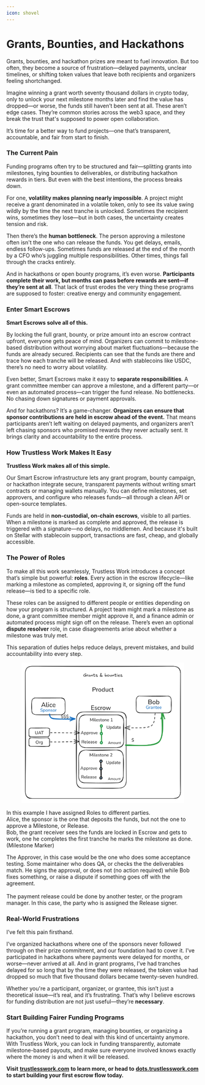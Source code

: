```yaml
---
icon: shovel
---
```


# Grants, Bounties, and Hackathons

Grants, bounties, and hackathon prizes are meant to fuel innovation. But too often, they become a source of frustration—delayed payments, unclear timelines, or shifting token values that leave both recipients and organizers feeling shortchanged.

Imagine winning a grant worth seventy thousand dollars in crypto today, only to unlock your next milestone months later and find the value has dropped—or worse, the funds still haven’t been sent at all. These aren’t edge cases. They’re common stories across the web3 space, and they break the trust that's supposed to power open collaboration.

It’s time for a better way to fund projects—one that’s transparent, accountable, and fair from start to finish.

### The Current Pain

Funding programs often try to be structured and fair—splitting grants into milestones, tying bounties to deliverables, or distributing hackathon rewards in tiers. But even with the best intentions, the process breaks down.

For one, **volatility makes planning nearly impossible**. A project might receive a grant denominated in a volatile token, only to see its value swing wildly by the time the next tranche is unlocked. Sometimes the recipient wins, sometimes they lose—but in both cases, the uncertainty creates tension and risk.

Then there’s the **human bottleneck**. The person approving a milestone often isn't the one who can release the funds. You get delays, emails, endless follow-ups. Sometimes funds are released at the end of the month by a CFO who’s juggling multiple responsibilities. Other times, things fall through the cracks entirely.

And in hackathons or open bounty programs, it’s even worse. **Participants complete their work, but months can pass before rewards are sent—if they’re sent at all**. That lack of trust erodes the very thing these programs are supposed to foster: creative energy and community engagement.

### Enter Smart Escrows

**Smart Escrows solve all of this.**

By locking the full grant, bounty, or prize amount into an escrow contract upfront, everyone gets peace of mind. Organizers can commit to milestone-based distribution without worrying about market fluctuations—because the funds are already secured. Recipients can see that the funds are there and trace how each tranche will be released. And with stablecoins like USDC, there’s no need to worry about volatility.

Even better, Smart Escrows make it easy to **separate responsibilities**. A grant committee member can approve a milestone, and a different party—or even an automated process—can trigger the fund release. No bottlenecks. No chasing down signatures or payment approvals.

And for hackathons? It’s a game-changer. **Organizers can ensure that sponsor contributions are held in escrow ahead of the event.** That means participants aren’t left waiting on delayed payments, and organizers aren’t left chasing sponsors who promised rewards they never actually sent. It brings clarity and accountability to the entire process.

### How Trustless Work Makes It Easy

**Trustless Work makes all of this simple.**

Our Smart Escrow infrastructure lets any grant program, bounty campaign, or hackathon integrate secure, transparent payments without writing smart contracts or managing wallets manually. You can define milestones, set approvers, and configure who releases funds—all through a clean API or open-source templates.

Funds are held in **non-custodial, on-chain escrows**, visible to all parties. When a milestone is marked as complete and approved, the release is triggered with a signature—no delays, no middlemen. And because it's built on Stellar with stablecoin support, transactions are fast, cheap, and globally accessible.

### The Power of Roles

To make all this work seamlessly, Trustless Work introduces a concept that’s simple but powerful: **roles**. Every action in the escrow lifecycle—like marking a milestone as completed, approving it, or signing off the fund release—is tied to a specific role.

These roles can be assigned to different people or entities depending on how your program is structured. A project team might mark a milestone as done, a grant committee member might approve it, and a finance admin or automated process might sign off on the release. There’s even an optional **dispute resolver** role, in case disagreements arise about whether a milestone was truly met.

This separation of duties helps reduce delays, prevent mistakes, and build accountability into every step.

<figure><img src="../.gitbook/assets/image (27).png" alt=""><figcaption></figcaption></figure>

In this example I have assigned Roles to different parties. \
Alice, the sponsor is the one that deposits the funds, but not the one to approve a Milestone, or Release. \
Bob, the grant receiver sees the funds are locked in Escrow and gets to work, one he completes the first tranche he marks the milestone as done. (Milestone Marker)

The Approver, in this case would be the one who does some acceptance testing. Some maintainer who does QA, or checks the the deliverables match. He signs the approval, or does not (no action required) while Bob fixes something, or raise a dispute if something goes off with the agreement. \
\
The payment release could be done by another tester, or the program manager. In this case, the party who is assigned the Release signer. &#x20;

### Real-World Frustrations

I’ve felt this pain firsthand.

I’ve organized hackathons where one of the sponsors never followed through on their prize commitment, and our foundation had to cover it. I’ve participated in hackathons where payments were delayed for months, or worse—never arrived at all. And in grant programs, I’ve had tranches delayed for so long that by the time they were released, the token value had dropped so much that five thousand dollars became twenty-seven hundred.

Whether you're a participant, organizer, or grantee, this isn’t just a theoretical issue—it’s real, and it’s frustrating. That’s why I believe escrows for funding distribution are not just useful—they’re **necessary**.

### Start Building Fairer Funding Programs

If you’re running a grant program, managing bounties, or organizing a hackathon, you don’t need to deal with this kind of uncertainty anymore. With Trustless Work, you can lock in funding transparently, automate milestone-based payouts, and make sure everyone involved knows exactly where the money is and when it will be released.

**Visit** [**trustlesswork.com**](https://trustlesswork.com) **to learn more, or head to** [**dots.trustlesswork.com**](https://dots.trustlesswork.com) **to start building your first escrow flow today.**
